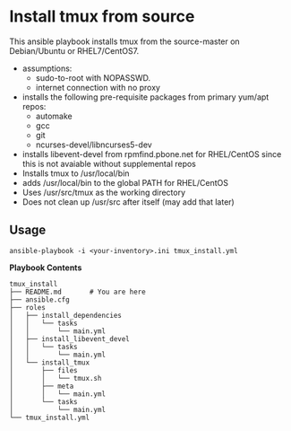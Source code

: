 # Install tmux from source #

This ansible playbook installs tmux from the source-master on Debian/Ubuntu or RHEL7/CentOS7.

* assumptions:
    * sudo-to-root with NOPASSWD.
    * internet connection with no proxy
* installs the following pre-requisite packages from primary yum/apt repos:
    * automake
    * gcc
    * git
    * ncurses-devel/libncurses5-dev
* installs libevent-devel from rpmfind.pbone.net for RHEL/CentOS since this is not avaiable without supplemental repos
* Installs tmux to /usr/local/bin
* adds /usr/local/bin to the global PATH for RHEL/CentOS
* Uses /usr/src/tmux as the working directory
* Does not clean up /usr/src after itself (may add that later)

## Usage ##

`ansible-playbook -i <your-inventory>.ini tmux_install.yml`

**Playbook Contents**

```
tmux_install
├── README.md       # You are here
├── ansible.cfg
├── roles
│   ├── install_dependencies
│   │   └── tasks
│   │       └── main.yml
│   ├── install_libevent_devel
│   │   └── tasks
│   │       └── main.yml
│   └── install_tmux
│       ├── files
│       │   └── tmux.sh
│       ├── meta
│       │   └── main.yml
│       └── tasks
│           └── main.yml
└── tmux_install.yml
```
